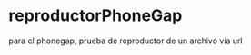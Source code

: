 reproductorPhoneGap
===================

para el phonegap, prueba de reproductor de un archivo via url
